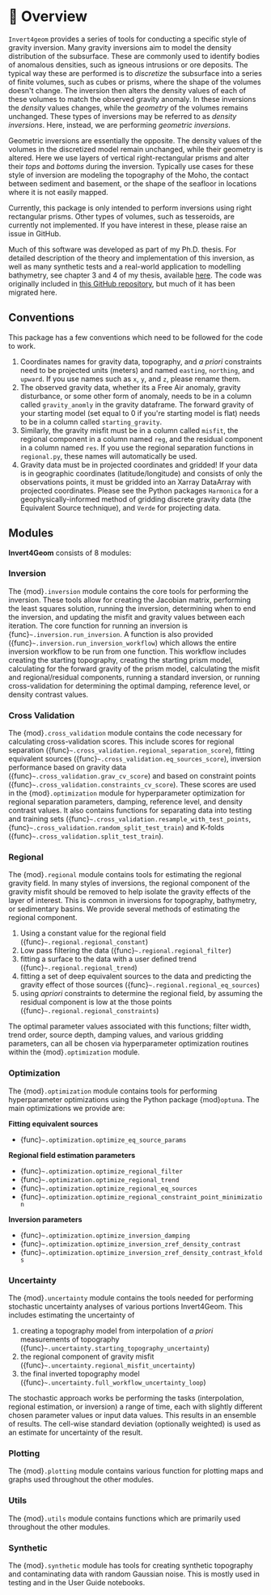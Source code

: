 # 🔎 Overview

`Invert4geom` provides a series of tools for conducting a specific style of gravity inversion.
Many gravity inversions aim to model the density distribution of the subsurface.
These are commonly used to identify bodies of anomalous densities, such as igneous intrusions or ore deposits.
The typical way these are performed is to _discretize_ the subsurface into a series of finite volumes, such as cubes or prisms, where the shape of the volumes doesn't change.
The inversion then alters the density values of each of these volumes to match the observed gravity anomaly.
In these inversions the _density_ values changes, while the _geometry_ of the volumes remains unchanged.
These types of inversions may be referred to as _density inversions_.
Here, instead, we are performing _geometric inversions_.

Geometric inversions are essentially the opposite.
The density values of the volumes in the discretized model remain unchanged, while their geometry is
altered.
Here we use layers of vertical right-rectangular prisms and alter their _tops_ and _bottoms_ during the inversion.
Typically use cases for these style of inversion are modeling the topography of the Moho, the contact between sediment and basement, or the shape of the seafloor in locations where it is not easily mapped.

Currently, this package is only intended to perform inversions using right rectangular prisms.
Other types of volumes, such as tesseroids, are currently not implemented.
If you have interest in these, please raise an issue in GitHub.

Much of this software was developed as part of my Ph.D. thesis.
For detailed description of the theory and implementation of this inversion, as well as many synthetic tests and a real-world application to modelling bathymetry, see chapter 3 and 4 of my thesis, available [here](https://doi.org/10.26686/wgtn.24408304).
The code was originally included in [this GitHub repository](https://github.com/mdtanker/RIS_gravity_inversion), but much of it has been migrated here.

## Conventions

This package has a few conventions which need to be followed for the code to work.
1) Coordinates names for gravity data, topography, and _a priori_ constraints need to be projected units (meters) and named `easting`, `northing`, and  `upward`.
If you use names such as `x`, `y`, and `z`, please rename them.
2) The observed gravity data, whether its a Free Air anomaly, gravity disturbance, or some other form of anomaly, needs to be in a column called `gravity_anomly` in the gravity dataframe. The forward gravity of your starting model (set equal to 0 if you're starting model is flat) needs to be in a column called `starting_gravity`.
3) Similarly, the gravity misfit must be in a column called `misfit`, the regional component in a column named `reg`, and the residual component in a column named `res`.
If you use the regional separation functions in `regional.py`, these names will automatically be used.
4) Gravity data must be in projected coordinates and gridded!
If your data is in geographic coordinates (latitude/longitude) and consists of only the observations points, it must be gridded into an Xarray DataArray with projected coordinates. Please see the Python packages `Harmonica` for a geophysically-informed method of gridding discrete gravity data (the Equivalent Source technique), and `Verde` for projecting data.

## Modules

**Invert4Geom** consists of 8 modules:

### Inversion

The {mod}`.inversion` module contains the core tools for performing the inversion.
These tools allow for creating the Jacobian matrix, performing the least squares solution, running the inversion, determining when to end the inversion, and updating the misfit and gravity values between each iteration. The core function for running an inversion is {func}`~.inversion.run_inversion`. A function is also provided ({func}`~.inversion.run_inversion_workflow`) which allows the entire inversion workflow to be run from one function. This workflow includes creating the starting topography, creating the starting prism model, calculating for the forward gravity of the prism model, calculating the misfit and regional/residual components, running a standard inversion, or running cross-validation for determining the optimal damping, reference level, or density contrast values.

### Cross Validation

The {mod}`.cross_validation` module contains the code necessary for calculating cross-validation scores. This include scores for regional separation ({func}`~.cross_validation.regional_separation_score`), fitting equivalent sources ({func}`~.cross_validation.eq_sources_score`), inversion performance based on gravity data ({func}`~.cross_validation.grav_cv_score`) and based on constraint points ({func}`~.cross_validation.constraints_cv_score`). These scores are used in the {mod}`.optimization` module for hyperparameter optimization for regional separation parameters, damping, reference level, and density contrast values.
It also contains functions for separating data into testing and training sets ({func}`~.cross_validation.resample_with_test_points`, {func}`~.cross_validation.random_split_test_train`) and K-folds ({func}`~.cross_validation.split_test_train`).


### Regional

The {mod}`.regional` module contains tools for estimating the regional gravity field.
In many styles of inversions, the regional component of the gravity misfit should be removed to help isolate the gravity effects of the layer of interest.
This is common in inversions for topography, bathymetry, or sedimentary basins.
We provide several methods of estimating the regional component.

1) Using a constant value for the regional field ({func}`~.regional.regional_constant`)
2) Low pass filtering the data ({func}`~.regional.regional_filter`)
3) fitting a surface to the data with a user defined trend ({func}`~.regional.regional_trend`)
4) fitting a set of deep equivalent sources to the data and predicting the gravity effect of those sources ({func}`~.regional.regional_eq_sources`)
5) using _apriori_ constraints to determine the regional field, by assuming the residual component is low at the those points ({func}`~.regional.regional_constraints`)

The optimal parameter values associated with this functions; filter width, trend order, source depth, damping values, and various gridding parameters, can all be chosen via hyperparameter optimization routines within the {mod}`.optimization` module.

### Optimization

The {mod}`.optimization` module contains tools for performing hyperparameter optimizations using the Python package {mod}`optuna`. The main optimizations we provide are:

**Fitting equivalent sources**
* {func}`~.optimization.optimize_eq_source_params`

**Regional field estimation parameters**
* {func}`~.optimization.optimize_regional_filter`
* {func}`~.optimization.optimize_regional_trend`
* {func}`~.optimization.optimize_regional_eq_sources`
* {func}`~.optimization.optimize_regional_constraint_point_minimization`

**Inversion parameters**
* {func}`~.optimization.optimize_inversion_damping`
* {func}`~.optimization.optimize_inversion_zref_density_contrast`
* {func}`~.optimization.optimize_inversion_zref_density_contrast_kfolds`

### Uncertainty

The {mod}`.uncertainty` module contains the tools needed for performing stochastic uncertainty analyses of various portions Invert4Geom. This includes estimating the uncertainty of
1) creating a topography model from interpolation of *a priori* measurements of topography ({func}`~.uncertainty.starting_topography_uncertainty`)
2) the regional component of gravity misfit ({func}`~.uncertainty.regional_misfit_uncertainty`)
3) the final inverted topography model ({func}`~.uncertainty.full_workflow_uncertainty_loop`)

The stochastic approach works be performing the tasks (interpolation, regional estimation, or inversion) a range of time, each with slightly different chosen parameter values or input data values. This results in an ensemble of results. The cell-wise standard deviation (optionally weighted) is used as an estimate for uncertainty of the result.

### Plotting

The {mod}`.plotting` module contains various function for plotting maps and graphs used throughout the other modules.

### Utils

The {mod}`.utils` module contains functions which are primarily used throughout the other modules.

### Synthetic

The {mod}`.synthetic` module has tools for creating synthetic topography and contaminating data with random Gaussian noise. This is mostly used in testing and in the User Guide notebooks.
